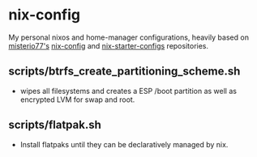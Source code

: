 # nix-config

My personal nixos and home-manager configurations, heavily based on [misterio77's](https://github.com/misterio77) [nix-config](https://github.com/misterio77/nix-config) and [nix-starter-configs](https://github.com/misterio77/nix-starter-configs) repositories.

## scripts/btrfs_create_partitioning_scheme.sh
- wipes all filesystems and creates a ESP /boot partition as well as encrypted LVM for swap and root.
## scripts/flatpak.sh
- Install flatpaks until they can be declaratively managed by nix.
